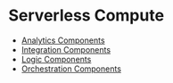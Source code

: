 # Serverless Compute

- [Analytics Components](./analytics/)
- [Integration Components](./integration/)
- [Logic Components](./logic/)
- [Orchestration Components](./orchestration/)
